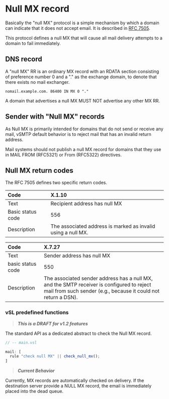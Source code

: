 # Null MX record

Basically the "null MX" protocol is a simple mechanism by which a domain can indicate that it does not accept email. It is described in [RFC 7505].

[RFC 7505]: https://www.rfc-editor.org/rfc/rfc7505.html

This protocol defines a null MX that will cause all mail delivery attempts to a domain to fail immediately.

## DNS record

A "null MX" RR is an ordinary MX record with an RDATA section consisting of preference number 0 and a "." as the exchange domain, to denote that there exists no mail exchanger.  

```dns
nomail.example.com. 86400 IN MX 0 "."
```

A domain that advertises a null MX MUST NOT advertise any other MX RR.

## Sender with "Null MX" records

As Null MX is primarily intended for domains that do not send or receive any mail, vSMTP default behavior is to reject mail that has an invalid return address.

Mail systems should not publish a null MX record for domains that they use in MAIL FROM (RFC5321) or From (RFC5322) directives.

## Null MX return codes

The RFC 7505 defines two specific return codes.

[Null MX]: https://www.rfc-editor.org/rfc/rfc7505.html

| Code              | X.1.10                                                       |
| :---------------- | :----------------------------------------------------------- |
| Text              | Recipient address has null MX                                |
| Basic status code | 556                                                          |
| Description       | The associated address is marked as invalid using a null MX. |

| Code              | X.7.27                                                                                                                                                      |
| :---------------- | :---------------------------------------------------------------------------------------------------------------------------------------------------------- |
| Text              | Sender address has null MX                                                                                                                                  |
| basic status code | 550                                                                                                                                                         |
| Description       | The associated sender address has a null MX, and the SMTP receiver is configured to reject mail from such sender (e.g., because it could not return a DSN). |


### vSL predefined functions

> ___This is a DRAFT for v1.2 features___

The standard API as a dedicated abstract to check the Null MX record.

```javascript
// -- main.vsl

mail: [
  rule "check null MX" || check_null_mx();
]
```

> ___Current Behavior___

Currently, MX records are automatically checked on delivery. If the destination server provide a NULL MX record, the email is immediately placed into the dead queue.